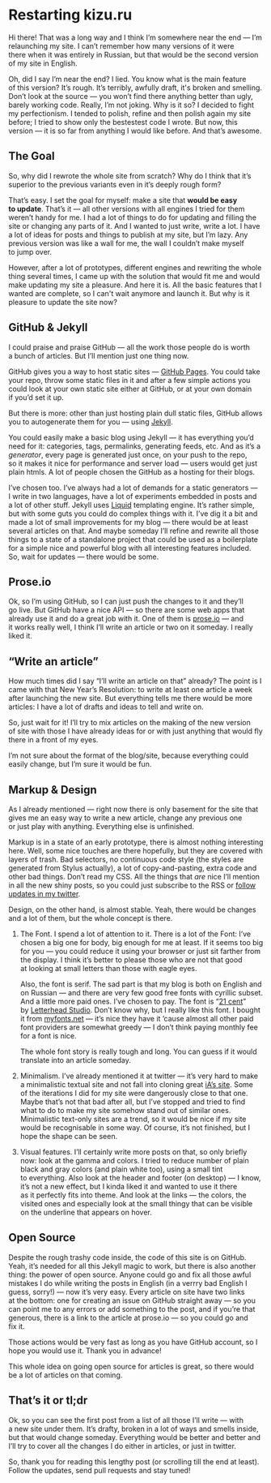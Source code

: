 # Restarting kizu.ru

Hi there! That was a long way and I think I’m somewhere near the end — I’m relaunching my site. I can’t remember how many versions of it were there when it was entirely in Russian, but that would be the second version of my site in English.

Oh, did I say I’m near the end? I lied. You know what is the main feature of this version? It’s rough. It’s terribly, awfully draft, it's broken and smelling. Don’t look at the source — you won’t find there anything better than ugly, barely working code. Really, I’m not joking. Why is it so? I decided to fight my perfectionism. I tended to polish, refine and then polish again my site before; I tried to show only the bestestest code I wrote. But now, this version — it is so far from anything I would like before. And that’s awesome.

## The Goal

So, why did I rewrote the whole site from scratch? Why do I think that it’s superior to the previous variants even in it’s deeply rough form?

That’s easy. I set the goal for myself: make a site that **would be easy to update**. That’s it — all other versions with all engines I tried for them weren’t handy for me. I had a lot of things to do for updating and filling the site or changing any parts of it. And I wanted to just write, write a lot. I have a lot of ideas for posts and things to publish at my site, but I’m lazy. Any previous version was like a wall for me, the wall I couldn’t make myself to jump over.

However, after a lot of prototypes, different engines and rewriting the whole thing several times, I came up with the solution that would fit me and would make updating my site a pleasure. And here it is. All the basic features that I wanted are complete, so I can't wait anymore and launch it. But why is it pleasure to update the site now?

## GitHub & Jekyll

I could praise and praise GitHub — all the work those people do is worth a bunch of articles. But I’ll mention just one thing now.

GitHub gives you a way to host static sites — [GitHub Pages](http://pages.github.com). You could take your repo, throw some static files in it and after a few simple actions you could look at your own static site either at GitHub, or at your own domain if you’d set it up.

But there is more: other than just hosting plain dull static files, GitHub allows you to autogenerate them for you — using [Jekyll](https://github.com/mojombo/jekyll#readme).

You could easily make a basic blog using Jekyll — it has everything you’d need for it: categories, tags, permalinks, generating feeds, etc. And as it’s a _generator_, every page is generated just once, on your push to the repo, so it makes it nice for performance and server load — users would get just plain htmls. A lot of people chosen the GitHub as a hosting for their blogs.

I’ve chosen too. I’ve always had a lot of demands for a static generators — I write in two languages, have a lot of experiments embedded in posts and a lot of other stuff. Jekyll uses [Liquid](http://liquidmarkup.org) templating engine. It’s rather simple, but with some guts you could do complex things with it. I’ve dig it a bit and made a lot of small improvements for my blog — there would be at least several articles on that. And maybe someday I’ll refine and rewrite all those things to a state of a standalone project that could be used as a boilerplate for a simple nice and powerful blog with all interesting features included. So, wait for updates — there would be some.

## Prose.io

Ok, so I’m using GitHub, so I can just push the changes to it and they’ll go live. But GitHub have a nice API — so there are some web apps that already use it and do a great job with it. One of them is [prose.io](http://prose.io) — and it works really well, I think I’ll write an article or two on it someday. I really liked it.

## “Write an article”

How much times did I say “I’ll write an article on that” already? The point is I came with that New Year’s Resolution: to write at least one article a week after launching the new site. But everything tells me there would be more articles: I have a lot of drafts and ideas to tell and write on.

So, just wait for it! I’ll try to mix articles on the making of the new version of site with those I have already ideas for or with just anything that would fly there in a front of my eyes.

I’m not sure about the format of the blog/site, because everything could easily change, but I’m sure it would be fun.

## Markup & Design

As I already mentioned — right now there is only basement for the site that gives me an easy way to write a new article, change any previous one or just play with anything. Everything else is unfinished.

Markup is in a state of an early prototype, there is almost nothing interesting here. Well, some nice touches are there hopefully, but they are covered with layers of trash. Bad selectors, no continuous code style (the styles are generated from Stylus actually), a lot of copy-and-pasting, extra code and other bad things. Don’t read my CSS. All the things that _are_ nice I’ll mention in all the new shiny posts, so you could just subscribe to the RSS or [follow updates in my twitter](@kizmarh).

Design, on the other hand, is almost stable. Yeah, there would be changes and a lot of them, but the whole concept is there.

1. The Font. I spend a lot of attention to it. There is a lot of the Font: I’ve chosen a big one for body, big enough for me at least. If it seems too big for you — you could reduce it using your browser or just sit farther from the display. I think it’s better to please those who are not that good at looking at small letters than those with eagle eyes.

    Also, the font is serif. The sad part is that my blog is both on English and on Russian — and there are very few good free fonts with cyrillic subset. And a little more paid ones. I’ve chosen to pay. The font is “[21 cent](http://www.letterhead.ru/Fonts/21cent.html)” by [Letterhead Studio](http://www.letterhead.ru). Don’t know why, but I really like this font. I bought it from [myfonts.net](http://www.myfonts.com/fonts/letterheadrussia/21-cent/) — it’s nice they have it ’cause almost all other paid font providers are somewhat greedy — I don’t think paying monthly fee for a font is nice.

    The whole font story is really tough and long. You can guess if it would translate into an article someday.

2. Minimalism. I’ve already mentioned it at twitter — it’s very hard to make a minimalistic textual site and not fall into cloning great [iA’s site](http://informationarchitects.net). Some of the iterations I did for my site were dangerously close to that one. Maybe that’s not that bad after all, but I’ve stopped and tried to find what to do to make my site somehow stand out of similar ones. Minimalistic text-only sites are a trend, so it would be nice if my site would be recognisable in some way. Of course, it’s not finished, but I hope the shape can be seen.

3. Visual features. I’ll certainly write more posts on that, so only briefly now: look at the gamma and colors. I tried to reduce number of plain black and gray colors (and plain white too), using a small tint to everything. Also look at the header and footer (on desktop) — I know, it’s not a new effect, but I kinda liked it and wanted to use it there as it perfectly fits into theme. And look at the links — the colors, the visited ones and especially look at the small thingy that can be visible on the underline that appears on hover.

## Open Source

Despite the rough trashy code inside, the code of this site is on GitHub. Yeah, it’s needed for all this Jekyll magic to work, but there is also another thing: the power of open source. Anyone could go and fix all those awful mistakes I do while writing the posts in English (in a verrry bad English I guess, sorry!) — now it’s very easy. Every article on site have two links at the bottom: one for creating an issue on GitHub straight away — so you can point me to any errors or add something to the post, and if you’re that generous, there is a link to the article at prose.io — so you could go and fix it.

Those actions would be very fast as long as you have GitHub account, so I hope you would use it. Thank you in advance!

This whole idea on going open source for articles is great, so there would be a lot of articles on that coming.

## That’s it or tl;dr

Ok, so you can see the first post from a list of all those I’ll write — with a new site under them. It’s drafty, broken in a lot of ways and smells inside, but that would change someday. Everything would be better and better and I’ll try to cover all the changes I do either in articles, or just in twitter.

So, thank you for reading this lengthy post (or scrolling till the end at least). Follow the updates, send pull requests and stay tuned!
